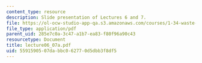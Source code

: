 ```yaml
---
content_type: resource
description: Slide presentation of Lectures 6 and 7.
file: https://ol-ocw-studio-app-qa.s3.amazonaws.com/courses/1-34-waste-containment-and-remediation-technology-spring-2004/5591590507dabbc062770d5dbb3f8df5_lecture06_07a.pdf
file_type: application/pdf
parent_uid: 285e7c0a-3c47-a1b7-ea83-f80f96a90c43
resourcetype: Document
title: lecture06_07a.pdf
uid: 55915905-07da-bbc0-6277-0d5dbb3f8df5
---
```

